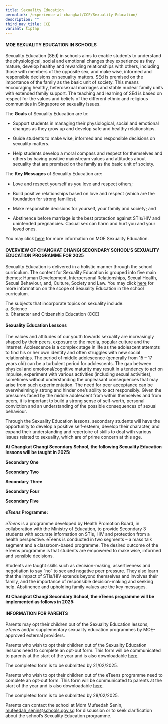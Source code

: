 ```yaml
---
title: Sexuality Education
permalink: /experience-at-changkat/CCE/Sexuality-Education/
description: ""
third_nav_title: CCE
variant: tiptap
---
```

<h4>MOE SEXUALITY EDUCATION IN SCHOOLS</h4>
<p>Sexuality Education (SEd) in schools aims to enable students to understand
the physiological, social and emotional changes they experience as they
mature, develop healthy and rewarding relationships with others, including
those with members of the opposite sex, and make wise, informed and responsible
decisions on sexuality matters. SEd is premised on the importance of the
family as the basic unit of society. This means encouraging healthy, heterosexual
marriages and stable nuclear family units with extended family support.
The teaching and learning of SEd is based on respect for the values and
beliefs of the different ethnic and religious communities in Singapore
on sexuality issues.</p>
<p>The <strong>Goals</strong> of Sexuality Education are to:</p>
<ul data-tight="true" class="tight">
<li>
<p>Support students in managing their physiological, social and emotional
changes as they grow up and develop safe and healthy relationships.</p>
</li>
<li>
<p>Guide students to make wise, informed and responsible decisions on sexuality
matters.</p>
</li>
<li>
<p>Help students develop a moral compass and respect for themselves and others
by having positive mainstream values and attitudes about sexuality that
are premised on the family as the basic unit of society.</p>
</li>
</ul>
<p>The <strong>Key Messages</strong> of Sexuality Education are:</p>
<ul data-tight="true" class="tight">
<li>
<p>Love and respect yourself as you love and respect others;</p>
</li>
<li>
<p>Build positive relationships based on love and respect (which are the
foundation for strong families);</p>
</li>
<li>
<p>Make responsible decisions for yourself, your family and society; and</p>
</li>
<li>
<p>Abstinence before marriage is the best protection against STIs/HIV and
unintended pregnancies. Casual sex can harm and hurt you and your loved
ones.</p>
</li>
</ul>
<p>You may click <a href="https://go.gov.sg/moe-sexuality-education" rel="noopener nofollow" target="_blank">here</a> for
more information on MOE Sexuality Education.</p>
<p></p>
<h4>OVERVIEW OF CHANGKAT CHANGI SECONDARY SCHOOL’S SEXUALITY EDUCATION PROGRAMME FOR 2025</h4>
<p></p>
<p>Sexuality Education is delivered in a holistic manner through the school
curriculum. The content for Sexuality Education is grouped into five main
themes: Human Development, Interpersonal Relationships, Sexual Health,
Sexual Behaviour, and, Culture, Society and Law. You may click <a href="https://go.gov.sg/moe-sexuality-education-scope" rel="noopener nofollow" target="_blank">here</a> for
more information on the scope of Sexuality Education in the school curriculum.</p>
<p>The subjects that incorporate topics on sexuality include:
<br>a. Science
<br>b. Character and Citizenship Education (CCE)</p>
<p></p>
<h4>Sexuality Education Lessons</h4>
<p>The values and attitudes of our youth towards sexuality are increasingly
shaped by their peers, exposure to the media, popular culture and the internet.
Adolescence is a complex stage in life as the adolescent attempts to find
his or her own identity and often struggles with new social relationships.
The period of middle adolescence (generally from 15 – 17 years old) can
be a turbulent period for adolescents. The gap between physical and emotional/cognitive
maturity may result in a tendency to act on impulse, experiment with various
activities (including sexual activities), sometimes without understanding
the unpleasant consequences that may arise from such experimentation. The
need for peer acceptance can be overwhelmingly strong and hinder one’s
ability to act responsibly. Given the pressures faced by the middle adolescent
from within themselves and from peers, it is important to build a strong
sense of self-worth, personal conviction and an understanding of the possible
consequences of sexual behaviour.</p>
<p>Through the Sexuality Education lessons, secondary students will have
the opportunity to develop a positive self-esteem, develop their character,
and expand their understanding and repertoire of skills to deal with various
issues related to sexuality, which are of prime concern at this age.</p>
<p><strong>At Changkat Changi Secondary School, the following Sexuality Education lessons will be taught in 2025:</strong>
</p>
<p><strong>Secondary One</strong>
</p>
<p></p>
<p><strong>Secondary Two</strong>
</p>
<p></p>
<p><strong>Secondary Three</strong>
</p>
<p></p>
<p><strong>Secondary Four</strong>
</p>
<p></p>
<p><strong>Secondary Five</strong>
</p>
<p></p>
<h4><em>eTeens</em> Programme:</h4>
<p><em>eTeens</em> is a programme developed by Health Promotion Board, in
collaboration with the Ministry of Education, to provide Secondary 3 students
with accurate information on STIs, HIV and protection from a health perspective.
eTeens is conducted in two segments – a mass talk segment and a classroom-based
programme. The desired outcome of the eTeens programme is that students
are empowered to make wise, informed and sensible decisions.</p>
<p>Students are taught skills such as decision-making, assertiveness and
negotiation to say “no” to sex and negative peer pressure. They also learn
that the impact of STIs/HIV extends beyond themselves and involves their
family, and the importance of responsible decision-making and seeking help.
Abstinence and upholding family values are the key messages.</p>
<p><strong>At Changkat Changi Secondary School, the eTeens programme will be implemented as follows in 2025:</strong>
</p>
<p></p>
<p></p>
<h4>INFORMATION FOR PARENTS</h4>
<p>Parents may opt their children out of the Sexuality Education lessons, <em>eTeens</em> and/or
supplementary sexuality education programmes by MOE-approved external providers.</p>
<p>Parents who wish to opt their children out of the Sexuality Education
lessons need to complete an opt-out form. This form will be communicated
to parents at the start of the year and is also downloadable <a href="http://go.gov.sg/optoutsexualityeducation" rel="noopener nofollow" target="_blank">here</a>.</p>
<p>The completed form is to be submitted by 21/02/2025.</p>
<p>Parents who wish to opt their children out of the eTeens programme need
to complete an opt-out form. This form will be communicated to parents
at the start of the year and is also downloadable <a href="https://go.gov.sg/optouteteens" rel="noopener nofollow" target="_blank">here</a>.</p>
<p>The completed form is to be submitted by 28/02/2025.</p>
<p>Parents can contact the school at Mdm Mufeedah Senin, <a href="mailto:mufeedah_senin@schools.gov.sg" rel="noopener noreferrer nofollow" target="_blank">mufeedah_senin@schools.gov.sg</a> for
discussion or to seek clarification about the school’s Sexuality Education
programme.</p>